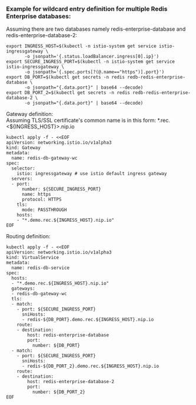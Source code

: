 ### Example for wildcard entry definition for multiple Redis Enterprise databases:
  
Assuming there are two databases namely redis-enterprise-database and redis-enterprise-database-2:
```
export INGRESS_HOST=$(kubectl -n istio-system get service istio-ingressgateway \
       -o jsonpath='{.status.loadBalancer.ingress[0].ip}')
export SECURE_INGRESS_PORT=$(kubectl -n istio-system get service istio-ingressgateway \
       -o jsonpath='{.spec.ports[?(@.name=="https")].port}')
export DB_PORT=$(kubectl get secrets -n redis redb-redis-enterprise-database \
       -o jsonpath="{.data.port}" | base64 --decode)
export DB_PORT_2=$(kubectl get secrets -n redis redb-redis-enterprise-database-2 \
       -o jsonpath="{.data.port}" | base64 --decode)
```
   
Gateway definition:  
Assuming TLS/SSL certificate's common name is in this form: *.rec.&lt;${INGRESS_HOST}&gt;.nip.io
```
kubectl apply -f - <<EOF
apiVersion: networking.istio.io/v1alpha3
kind: Gateway
metadata:
  name: redis-db-gateway-wc
spec:
  selector:
    istio: ingressgateway # use istio default ingress gateway
  servers:
  - port:
      number: ${SECURE_INGRESS_PORT}
      name: https
      protocol: HTTPS
    tls:
      mode: PASSTHROUGH
    hosts:
    - "*.demo.rec.${INGRESS_HOST}.nip.io"
EOF
```
  
Routing definition:
```
kubectl apply -f - <<EOF
apiVersion: networking.istio.io/v1alpha3
kind: VirtualService
metadata:
  name: redis-db-service
spec:
  hosts:
  - "*.demo.rec.${INGRESS_HOST}.nip.io"
  gateways:
  - redis-db-gateway-wc
  tls:
  - match:
    - port: ${SECURE_INGRESS_PORT}
      sniHosts:
      - redis-${DB_PORT}.demo.rec.${INGRESS_HOST}.nip.io
    route:
    - destination:
        host: redis-enterprise-database
        port:
          number: ${DB_PORT}
  - match:
    - port: ${SECURE_INGRESS_PORT}
      sniHosts:
      - redis-${DB_PORT_2}.demo.rec.${INGRESS_HOST}.nip.io
    route:
    - destination:
        host: redis-enterprise-database-2
        port:
          number: ${DB_PORT_2}
EOF
```
